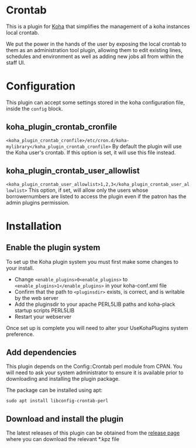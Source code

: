 # Crontab

This is a plugin for [Koha](http://koha-community.org) that simplifies the management of a koha instances local crontab.

We put the power in the hands of the user by exposing the local crontab to them as an administration tool plugin, allowing them to edit 
existing lines, schedules and environment as well as adding new jobs all from within the staff UI.

# Configuration

This plugin can accept some settings stored in the koha configuration file, inside the `config` block.

## koha_plugin_crontab_cronfile
`<koha_plugin_crontab_cronfile>/etc/cron.d/koha-mylibrary</koha_plugin_crontab_cronfile>`
By default the plugin will use the Koha user's crontab. If this option is set, it will use this file instead.

## koha_plugin_crontab_user_allowlist
`<koha_plugin_crontab_user_allowlist>1,2,3</koha_plugin_crontab_user_allowlist>`
This option, if set, will allow only the users whose borrowernumbers are listed to access the plugin
even if the patron has the admin plugins permission.

# Installation

## Enable the plugin system

To set up the Koha plugin system you must first make some changes to your install.

* Change `<enable_plugins>0<enable_plugins>` to `<enable_plugins>1</enable_plugins>` in your koha-conf.xml file
* Confirm that the path to `<pluginsdir>` exists, is correct, and is writable by the web server
* Add the pluginsdir to your apache PERL5LIB paths and koha-plack startup scripts PERL5LIB
* Restart your webserver

Once set up is complete you will need to alter your UseKohaPlugins system preference.

## Add dependencies

This plugin depends on the Config::Crontab perl module from CPAN. You will need to ask your system administrator to 
ensure it is available prior to downloading and installing the plugin package.

The package can be installed using apt:

`sudo apt install libconfig-crontab-perl`

## Download and install the plugin

The latest releases of this plugin can be obtained from the [release page](https://github.com/ptfs-europe/koha-plugin-crontab/releases) where you can download the relevant *.kpz file

